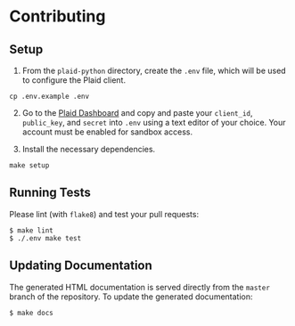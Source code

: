 # Contributing

## Setup

1. From the `plaid-python` directory, create the `.env` file, which will be used to configure the Plaid client.

  ```
  cp .env.example .env
  ```

2. Go to the [Plaid Dashboard](https://dashboard.plaid.com/) and copy and paste your `client_id`, `public_key`, and `secret`
   into `.env` using a text editor of your choice. Your account must be enabled for sandbox access.

3. Install the necessary dependencies.

  ```
  make setup
  ```

## Running Tests

Please lint (with `flake8`) and test your pull requests:

```console
$ make lint
$ ./.env make test
```

## Updating Documentation

The generated HTML documentation is served directly from the `master` branch
of the repository. To update the generated documentation:

```console
$ make docs
```
